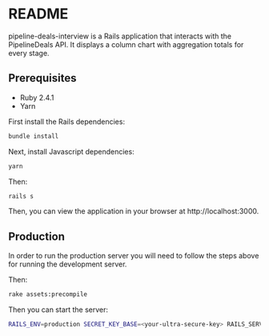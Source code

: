 # README

pipeline-deals-interview is a Rails application that interacts with the PipelineDeals API. It displays
a column chart with aggregation totals for every stage.

## Prerequisites

- Ruby 2.4.1
- Yarn

First install the Rails dependencies:

```sh
bundle install
```

Next, install Javascript dependencies:

```sh
yarn
```

Then:

```sh
rails s
```

Then, you can view the application in your browser at http://localhost:3000.

## Production

In order to run the production server you will need to follow the steps above for running the development server.

Then:

```sh
rake assets:precompile
```

Then you can start the server:

```sh
RAILS_ENV=production SECRET_KEY_BASE=<your-ultra-secure-key> RAILS_SERVE_STATIC_FILES=true rails s
```

